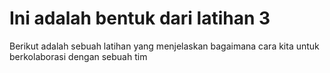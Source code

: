# Ini adalah bentuk dari latihan 3

Berikut adalah sebuah latihan yang menjelaskan bagaimana cara kita untuk berkolaborasi dengan sebuah tim 
